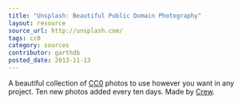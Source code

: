 ```yaml
---
title: "Unsplash: Beautiful Public Domain Photography"
layout: resource
source_url: http://unsplash.com/
tags: cc0
category: sources
contributor: garthdb
posted_date: 2013-11-13
---
```


A beautiful collection of [CC0](http://creativecommons.org/choose/zero/) photos to use however you want in any project.  Ten new photos added every ten days.  Made by [Crew](https://pickcrew.com/).
